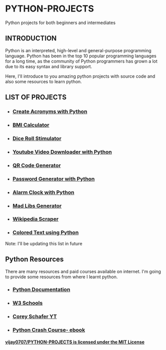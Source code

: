 # PYTHON-PROJECTS
Python projects for both beginners and intermediates

## INTRODUCTION
Python is an interpreted, high-level and general-purpose programming language. 
Python has been in the top 10 popular programming languages for a long time, as the community of Python programmers has grown a lot due to its easy syntax and library support.

Here, I'll introduce to you amazing python projects with source code and also some resources to learn python.

## LIST OF PROJECTS
  * ### [Create Acronyms with Python](https://github.com/vijay0707/PYTHON-PROJECTS/blob/main/python_projects/Acronyms.py)
  * ### [BMI Calculator](https://github.com/vijay0707/PYTHON-PROJECTS/blob/main/python_projects/BMI_CALCULATOR.py)
  * ### [Dice Roll Stimulator](https://github.com/vijay0707/PYTHON-PROJECTS/blob/main/python_projects/DiceRollStimulator.py)
  * ### [Youtube Video Downloader with Python](https://github.com/vijay0707/PYTHON-PROJECTS/blob/main/python_projects/YT_Download.py)
  * ### [QR Code Generator](https://github.com/vijay0707/PYTHON-PROJECTS/blob/main/python_projects/Qrcode.py)
  * ### [Password Generator with Python](https://github.com/vijay0707/PYTHON-PROJECTS/blob/main/python_projects/passwordGeneartor.py)
  * ### [Alarm Clock with Python](https://github.com/vijay0707/PYTHON-PROJECTS/tree/main/python_projects/Alarm%20Clock%20With%20Python)
  * ### [Mad Libs Generator](https://github.com/vijay0707/PYTHON-PROJECTS/blob/main/python_projects/Mad_libs.py)
  * ### [Wikipedia Scraper](https://github.com/vijay0707/PYTHON-PROJECTS/blob/main/python_projects/Wiki_Scraper.py)
  * ### [Colored Text using Python](https://github.com/vijay0707/PYTHON-PROJECTS/blob/main/python_projects/Color_Text.py)
 Note: I'll be updating this list in future
  
  
 ## Python Resources
  
 There are many resources and paid courses available on internet. I'm going to provide some resources from where I learnt python.
  
   * ### [Python Documentation](https://docs.python.org/)
   
   * ### [W3 Schools](https://www.w3schools.com/python/)
   
   * ### [Corey Schafer YT](https://www.youtube.com/watch?v=YYXdXT2l-Gg&list=PL-osiE80TeTt2d9bfVyTiXJA-UTHn6WwU)
    
   * ### [Python Crash Course- ebook](https://github.com/vijay0707/PYTHON-PROJECTS/blob/main/Python%20Crash%20Course_%20A%20Hands-On%2C%20Project-Based%20Introduction%20to%20Programming%20(%20PDFDrive%20).pdf)





                           
                           
 #### [vijay0707/PYTHON-PROJECTS is licensed under the MIT License](https://github.com/vijay0707/PYTHON-PROJECTS/blob/main/LICENSE)


